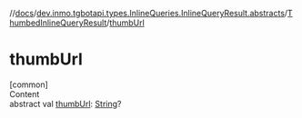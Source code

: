 //[docs](../../../index.md)/[dev.inmo.tgbotapi.types.InlineQueries.InlineQueryResult.abstracts](../index.md)/[ThumbedInlineQueryResult](index.md)/[thumbUrl](thumb-url.md)



# thumbUrl  
[common]  
Content  
abstract val [thumbUrl](thumb-url.md): [String](https://kotlinlang.org/api/latest/jvm/stdlib/kotlin/-string/index.html)?  



